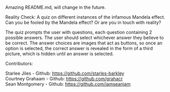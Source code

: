 Amazing README.md, will change in the future. 

Reality Check: A quiz on different instances of the infamous Mandela effect. Can you be fooled by the Mandela effect? Or are you in touch with reality?

The quiz prompts the user with questions, each question containing 2 possible answers. The user should select whichever answer they believe to be correct. The answer choices are images that act as buttons, so once an option is selected, the correct answer is revealed in the form of a third picture, which is hidden until an answer is selected.

Contributors: 

Starlee Jiles - Github: https://github.com/starles-barkley <br>
Courtney Grahaam - Github: https://github.com/grahacr <br>
Sean Montgomery - Github: https://github.com/iamseaniam